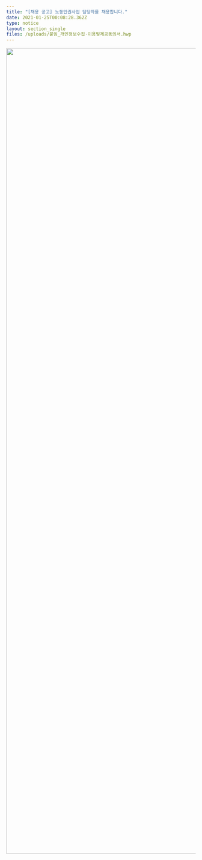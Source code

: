 ```yaml
---
title: "[채용 공고] 노동인권사업 담당자를 채용합니다."
date: 2021-01-25T00:08:28.362Z
type: notice
layout: section_single
files: /uploads/붙임_개인정보수집·이용및제공동의서.hwp
---
```

<p><img style="display: block; margin-left: auto; margin-right: auto;" src="https://drive.tiny.cloud/1/engl1s97gj9hrxpoa7eh7z5f05ozxfm1box3nxkh4j7a43ei/63953966-280e-468f-a229-da0767d7d0b9" alt="" width="760" height="2136" /></p>
